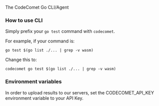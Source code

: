 The CodeComet Go CLI/Agent

### How to use CLI

Simply prefix your `go test` command with `codecomet`.

For example, if your command is:

`go test $(go list ./... | grep -v wasm)`

Change this to:

`codecomet go test $(go list ./... | grep -v wasm)`

### Environment variables

In order to upload results to our servers, set the CODECOMET_API_KEY environment variable to your API Key.